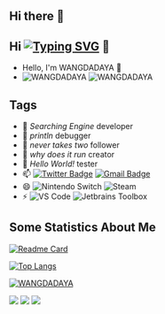 ## Hi there 👋

<!--
**WANGDADAYA/WANGDADAYA** is a ✨ _special_ ✨ repository because its `README.md` (this file) appears on your GitHub profile.

Here are some ideas to get you started:

- 🔭 I’m currently working on ...
- 🌱 I’m currently learning ...
- 👯 I’m looking to collaborate on ...
- 🤔 I’m looking for help with ...
- 💬 Ask me about ...
- 📫 How to reach me: ...
- 😄 Pronouns: ...
- ⚡ Fun fact: ...
-->
## Hi [![Typing SVG](https://readme-typing-svg.demolab.com?font=Fira+Code&pause=1000&width=435&lines=How+about+me)](https://git.io/typing-svg) 👋


- Hello, I'm WANGDADAYA 👋
- ![WANGDADAYA](https://www.baidu.com/img/flexible/logo/pc/result@2.png) ![WANGDADAYA](https://lf3-csp.bytetos.com/obj/ies-csp-resource/ies/kefu/official/static/image/logo.78ab1114.png)

## Tags

- 🔭 _Searching Engine_ developer
- 🌱 _println_ debugger
- 👯 _never takes two_ follower
- 🤔 _why does it run_ creator
- 💬 _Hello World!_ tester
- 📫 [![Twitter Badge](https://img.shields.io/badge/-twitter-blue?style=flat-square&logo=Twitter&logoColor=white&link=)](https://twitter.com/baidu) [![Gmail Badge](https://img.shields.io/badge/-Gmail-c14438?style=flat-square&logo=Gmail&logoColor=white&link=mailto:baidu@gmail.com)](mailto:baidu@gmail.com)
- 😄 ![Nintendo Switch](https://img.shields.io/badge/-Nintendo%20Switch-e60012?style=flat-square&logo=nintendo%20switch&logoColor=ffffff) ![Steam](https://img.shields.io/badge/Steam-171a21?style=flat-square&logo=steam&logoColor=ffffff)
- ⚡ ![VS Code](http://img.shields.io/badge/-VS%20Code-007ACC?style=flat-square&logo=visual-studio-code&logoColor=ffffff) ![Jetbrains Toolbox](https://img.shields.io/badge/Jetbrains-Toolbox-007ACC?style=flat-square&logo=intellij-idea&logoColor=ffffff)

## Some Statistics About Me

[![Readme Card](https://github-readme-stats.vercel.app/api?username=WANGDADAYA&show_icons=true&title_color=ffffff&icon_color=bb2acf&text_color=daf7dc&bg_color=151515)](https://github.com/anuraghazra/github-readme-stats)

[![Top Langs](https://github-readme-stats.vercel.app/api/top-langs/?username=WANGDADAYA&layout=compact&exclude_repo=WANGDADAYA.github.io&title_color=ffffff&icon_color=bb2acf&text_color=daf7dc&bg_color=151515)](https://github.com/anuraghazra/github-readme-stats)

[![WANGDADAYA](https://github-profile-trophy.vercel.app/?username=WANGDADAYA)](https://github.com/ryo-ma/github-profile-trophy)

<span > <img src="https://img.shields.io/badge/-HTML5-E34F26?style=flat-square&logo=html5&logoColor=white" /> <img src="https://img.shields.io/badge/-CSS3-1572B6?style=flat-square&logo=css3" /> <img src="https://img.shields.io/badge/-JavaScript-oringe?style=flat-square&logo=javascript" /> </span>
